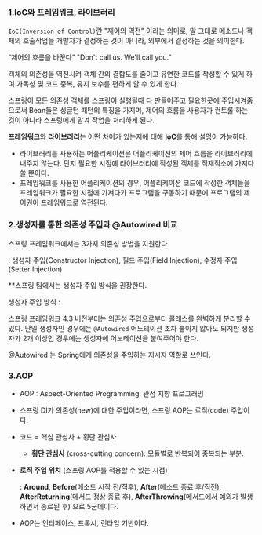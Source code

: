 ### 1.IoC와 프레임워크, 라이브러리

`IoC(Inversion of Control)`란 "제어의 역전" 이라는 의미로, 말 그대로 메소드나 객체의 호출작업을 개발자가 결정하는 것이 아니라, 외부에서 결정하는 것을 의미한다.

 “제어의 흐름을 바꾼다”  "Don't call us. We'll call you.”

객체의 의존성을 역전시켜 객체 간의 결합도를 줄이고 유연한 코드를 작성할 수 있게 하여 가독성 및 코드 중복, 유지 보수를 편하게 할 수 있게 한다.

스프링이 모든 의존성 객체를 스프링이 실행될때 다 만들어주고 필요한곳에 주입시켜줌으로써 Bean들은 싱글턴 패턴의 특징을 가지며, 제어의 흐름을 사용자가 컨트롤 하는 것이 아니라 스프링에게 맡겨 작업을 처리하게 된다.

**프레임워크**와 **라이브러리**는 어떤 차이가 있는지에 대해 **IoC**를 통해 설명이 가능하다. 

- 라이브러리를 사용하는 어플리케이션은 어플리케이션의 제어 흐름을 라이브러리에 내주지 않는다. 단지 필요한 시점에 라이브러리에 작성된 객체를 적재적소에 가져다 쓸 뿐이다.
- 프레임워크를 사용한 어플리케이션의 경우, 어플리케이션 코드에 작성한 객체들을 프레임워크가 필요한 시점에 가져다가 프로그램을 구동하기 때문에 프로그램의 제어권이 프레임워크로 역전된다.

### 2.생성자를 통한 의존성 주입과 @Autowired 비교

스프링 프레임워크에서는 3가지 의존성 방법을 지원한다

: 생성자 주입(Constructor Injection), 필드 주입(Field Injection), 수정자 주입(Setter Injection)

**스프링 팀에서는 생성자 주입 방식을 권장한다.

생성자 주입 방식 : 

스프링 프레임워크 4.3 버전부터는 의존성 주입으로부터 클래스를 완벽하게 분리할 수 있다. 단일 생성자인 경우에는 `@Autowired` 어노테이션 조차 붙이지 않아도 되지만 생성자가 2개 이상인 경우에는 생성자에 어노테이션을 붙여주어야 한다.

@Autowired 는 Spring에게 의존성을 주입하는 지시자 역할로 쓰인다.

### 3.AOP

- AOP : Aspect-Oriented Programming. 관점 지향 프로그래밍
- 스프링 DI가 의존성(new)에 대한 주입이라면, 스프링 AOP는 로직(code) 주입이다.
- 코드 = 핵심 관심사 + 횡단 관심사
    - **횡단 관심사** (cross-cutting concern): 모듈별로 반복되어 중복되는 부분.
- **로직 주입 위치** (스프링 AOP를 적용할 수 있는 시점)
    
     :  **Around**, **Before**(메소드 시작 전/직후), **After**(메소드 종료 후/직전), **AfterReturning**(메서드 정상 종료 후), **AfterThrowing**(메서드에서 예외가 발생하면서 종료된 후) 으로 5군데이다.
    
- AOP는 인터페이스, 프록시, 런타임 기반이다.
